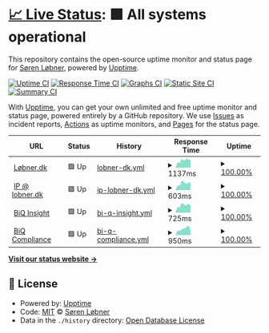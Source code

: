 # [📈 Live Status](https://lobner.github.io/status): <!--live status--> **🟩 All systems operational**

This repository contains the open-source uptime monitor and status page for [Søren Løbner](www.bdq.dk), powered by [Upptime](https://github.com/upptime/upptime).

[![Uptime CI](https://github.com/lobner/status/workflows/Uptime%20CI/badge.svg)](https://github.com/lobner/status/actions?query=workflow%3A%22Uptime+CI%22)
[![Response Time CI](https://github.com/lobner/status/workflows/Response%20Time%20CI/badge.svg)](https://github.com/lobner/status/actions?query=workflow%3A%22Response+Time+CI%22)
[![Graphs CI](https://github.com/lobner/status/workflows/Graphs%20CI/badge.svg)](https://github.com/lobner/status/actions?query=workflow%3A%22Graphs+CI%22)
[![Static Site CI](https://github.com/lobner/status/workflows/Static%20Site%20CI/badge.svg)](https://github.com/lobner/status/actions?query=workflow%3A%22Static+Site+CI%22)
[![Summary CI](https://github.com/lobner/status/workflows/Summary%20CI/badge.svg)](https://github.com/lobner/status/actions?query=workflow%3A%22Summary+CI%22)

With [Upptime](https://upptime.js.org), you can get your own unlimited and free uptime monitor and status page, powered entirely by a GitHub repository. We use [Issues](https://github.com/lobner/status/issues) as incident reports, [Actions](https://github.com/lobner/status/actions) as uptime monitors, and [Pages](https://lobner.github.io/status) for the status page.

<!--start: status pages-->
<!-- This summary is generated by Upptime (https://github.com/upptime/upptime) -->
<!-- Do not edit this manually, your changes will be overwritten -->
<!-- prettier-ignore -->
| URL | Status | History | Response Time | Uptime |
| --- | ------ | ------- | ------------- | ------ |
| <img alt="" src="https://icons.duckduckgo.com/ip3/www.xn--lbner-vua.dk.ico" height="13"> [Løbner.dk](https://www.løbner.dk) | 🟩 Up | [lobner-dk.yml](https://github.com/lobner/status/commits/HEAD/history/lobner-dk.yml) | <details><summary><img alt="Response time graph" src="./graphs/lobner-dk/response-time-week.png" height="20"> 1137ms</summary><br><a href="https://lobner.github.io/status/history/lobner-dk"><img alt="Response time 5276" src="https://img.shields.io/endpoint?url=https%3A%2F%2Fraw.githubusercontent.com%2Flobner%2Fstatus%2FHEAD%2Fapi%2Flobner-dk%2Fresponse-time.json"></a><br><a href="https://lobner.github.io/status/history/lobner-dk"><img alt="24-hour response time 1167" src="https://img.shields.io/endpoint?url=https%3A%2F%2Fraw.githubusercontent.com%2Flobner%2Fstatus%2FHEAD%2Fapi%2Flobner-dk%2Fresponse-time-day.json"></a><br><a href="https://lobner.github.io/status/history/lobner-dk"><img alt="7-day response time 1137" src="https://img.shields.io/endpoint?url=https%3A%2F%2Fraw.githubusercontent.com%2Flobner%2Fstatus%2FHEAD%2Fapi%2Flobner-dk%2Fresponse-time-week.json"></a><br><a href="https://lobner.github.io/status/history/lobner-dk"><img alt="30-day response time 1226" src="https://img.shields.io/endpoint?url=https%3A%2F%2Fraw.githubusercontent.com%2Flobner%2Fstatus%2FHEAD%2Fapi%2Flobner-dk%2Fresponse-time-month.json"></a><br><a href="https://lobner.github.io/status/history/lobner-dk"><img alt="1-year response time 5276" src="https://img.shields.io/endpoint?url=https%3A%2F%2Fraw.githubusercontent.com%2Flobner%2Fstatus%2FHEAD%2Fapi%2Flobner-dk%2Fresponse-time-year.json"></a></details> | <details><summary><a href="https://lobner.github.io/status/history/lobner-dk">100.00%</a></summary><a href="https://lobner.github.io/status/history/lobner-dk"><img alt="All-time uptime 99.76%" src="https://img.shields.io/endpoint?url=https%3A%2F%2Fraw.githubusercontent.com%2Flobner%2Fstatus%2FHEAD%2Fapi%2Flobner-dk%2Fuptime.json"></a><br><a href="https://lobner.github.io/status/history/lobner-dk"><img alt="24-hour uptime 100.00%" src="https://img.shields.io/endpoint?url=https%3A%2F%2Fraw.githubusercontent.com%2Flobner%2Fstatus%2FHEAD%2Fapi%2Flobner-dk%2Fuptime-day.json"></a><br><a href="https://lobner.github.io/status/history/lobner-dk"><img alt="7-day uptime 100.00%" src="https://img.shields.io/endpoint?url=https%3A%2F%2Fraw.githubusercontent.com%2Flobner%2Fstatus%2FHEAD%2Fapi%2Flobner-dk%2Fuptime-week.json"></a><br><a href="https://lobner.github.io/status/history/lobner-dk"><img alt="30-day uptime 100.00%" src="https://img.shields.io/endpoint?url=https%3A%2F%2Fraw.githubusercontent.com%2Flobner%2Fstatus%2FHEAD%2Fapi%2Flobner-dk%2Fuptime-month.json"></a><br><a href="https://lobner.github.io/status/history/lobner-dk"><img alt="1-year uptime 99.76%" src="https://img.shields.io/endpoint?url=https%3A%2F%2Fraw.githubusercontent.com%2Flobner%2Fstatus%2FHEAD%2Fapi%2Flobner-dk%2Fuptime-year.json"></a></details>
| <img alt="" src="https://icons.duckduckgo.com/ip3/ip.lobner.dk.ico" height="13"> [IP @ lobner.dk](https://ip.lobner.dk) | 🟩 Up | [ip-lobner-dk.yml](https://github.com/lobner/status/commits/HEAD/history/ip-lobner-dk.yml) | <details><summary><img alt="Response time graph" src="./graphs/ip-lobner-dk/response-time-week.png" height="20"> 603ms</summary><br><a href="https://lobner.github.io/status/history/ip-lobner-dk"><img alt="Response time 1319" src="https://img.shields.io/endpoint?url=https%3A%2F%2Fraw.githubusercontent.com%2Flobner%2Fstatus%2FHEAD%2Fapi%2Fip-lobner-dk%2Fresponse-time.json"></a><br><a href="https://lobner.github.io/status/history/ip-lobner-dk"><img alt="24-hour response time 641" src="https://img.shields.io/endpoint?url=https%3A%2F%2Fraw.githubusercontent.com%2Flobner%2Fstatus%2FHEAD%2Fapi%2Fip-lobner-dk%2Fresponse-time-day.json"></a><br><a href="https://lobner.github.io/status/history/ip-lobner-dk"><img alt="7-day response time 603" src="https://img.shields.io/endpoint?url=https%3A%2F%2Fraw.githubusercontent.com%2Flobner%2Fstatus%2FHEAD%2Fapi%2Fip-lobner-dk%2Fresponse-time-week.json"></a><br><a href="https://lobner.github.io/status/history/ip-lobner-dk"><img alt="30-day response time 636" src="https://img.shields.io/endpoint?url=https%3A%2F%2Fraw.githubusercontent.com%2Flobner%2Fstatus%2FHEAD%2Fapi%2Fip-lobner-dk%2Fresponse-time-month.json"></a><br><a href="https://lobner.github.io/status/history/ip-lobner-dk"><img alt="1-year response time 1319" src="https://img.shields.io/endpoint?url=https%3A%2F%2Fraw.githubusercontent.com%2Flobner%2Fstatus%2FHEAD%2Fapi%2Fip-lobner-dk%2Fresponse-time-year.json"></a></details> | <details><summary><a href="https://lobner.github.io/status/history/ip-lobner-dk">100.00%</a></summary><a href="https://lobner.github.io/status/history/ip-lobner-dk"><img alt="All-time uptime 99.77%" src="https://img.shields.io/endpoint?url=https%3A%2F%2Fraw.githubusercontent.com%2Flobner%2Fstatus%2FHEAD%2Fapi%2Fip-lobner-dk%2Fuptime.json"></a><br><a href="https://lobner.github.io/status/history/ip-lobner-dk"><img alt="24-hour uptime 100.00%" src="https://img.shields.io/endpoint?url=https%3A%2F%2Fraw.githubusercontent.com%2Flobner%2Fstatus%2FHEAD%2Fapi%2Fip-lobner-dk%2Fuptime-day.json"></a><br><a href="https://lobner.github.io/status/history/ip-lobner-dk"><img alt="7-day uptime 100.00%" src="https://img.shields.io/endpoint?url=https%3A%2F%2Fraw.githubusercontent.com%2Flobner%2Fstatus%2FHEAD%2Fapi%2Fip-lobner-dk%2Fuptime-week.json"></a><br><a href="https://lobner.github.io/status/history/ip-lobner-dk"><img alt="30-day uptime 100.00%" src="https://img.shields.io/endpoint?url=https%3A%2F%2Fraw.githubusercontent.com%2Flobner%2Fstatus%2FHEAD%2Fapi%2Fip-lobner-dk%2Fuptime-month.json"></a><br><a href="https://lobner.github.io/status/history/ip-lobner-dk"><img alt="1-year uptime 99.77%" src="https://img.shields.io/endpoint?url=https%3A%2F%2Fraw.githubusercontent.com%2Flobner%2Fstatus%2FHEAD%2Fapi%2Fip-lobner-dk%2Fuptime-year.json"></a></details>
| <img alt="" src="https://icons.duckduckgo.com/ip3/data.biq.dk.ico" height="13"> [BiQ Insight](https://data.biq.dk) | 🟩 Up | [bi-q-insight.yml](https://github.com/lobner/status/commits/HEAD/history/bi-q-insight.yml) | <details><summary><img alt="Response time graph" src="./graphs/bi-q-insight/response-time-week.png" height="20"> 725ms</summary><br><a href="https://lobner.github.io/status/history/bi-q-insight"><img alt="Response time 777" src="https://img.shields.io/endpoint?url=https%3A%2F%2Fraw.githubusercontent.com%2Flobner%2Fstatus%2FHEAD%2Fapi%2Fbi-q-insight%2Fresponse-time.json"></a><br><a href="https://lobner.github.io/status/history/bi-q-insight"><img alt="24-hour response time 668" src="https://img.shields.io/endpoint?url=https%3A%2F%2Fraw.githubusercontent.com%2Flobner%2Fstatus%2FHEAD%2Fapi%2Fbi-q-insight%2Fresponse-time-day.json"></a><br><a href="https://lobner.github.io/status/history/bi-q-insight"><img alt="7-day response time 725" src="https://img.shields.io/endpoint?url=https%3A%2F%2Fraw.githubusercontent.com%2Flobner%2Fstatus%2FHEAD%2Fapi%2Fbi-q-insight%2Fresponse-time-week.json"></a><br><a href="https://lobner.github.io/status/history/bi-q-insight"><img alt="30-day response time 805" src="https://img.shields.io/endpoint?url=https%3A%2F%2Fraw.githubusercontent.com%2Flobner%2Fstatus%2FHEAD%2Fapi%2Fbi-q-insight%2Fresponse-time-month.json"></a><br><a href="https://lobner.github.io/status/history/bi-q-insight"><img alt="1-year response time 777" src="https://img.shields.io/endpoint?url=https%3A%2F%2Fraw.githubusercontent.com%2Flobner%2Fstatus%2FHEAD%2Fapi%2Fbi-q-insight%2Fresponse-time-year.json"></a></details> | <details><summary><a href="https://lobner.github.io/status/history/bi-q-insight">100.00%</a></summary><a href="https://lobner.github.io/status/history/bi-q-insight"><img alt="All-time uptime 100.00%" src="https://img.shields.io/endpoint?url=https%3A%2F%2Fraw.githubusercontent.com%2Flobner%2Fstatus%2FHEAD%2Fapi%2Fbi-q-insight%2Fuptime.json"></a><br><a href="https://lobner.github.io/status/history/bi-q-insight"><img alt="24-hour uptime 100.00%" src="https://img.shields.io/endpoint?url=https%3A%2F%2Fraw.githubusercontent.com%2Flobner%2Fstatus%2FHEAD%2Fapi%2Fbi-q-insight%2Fuptime-day.json"></a><br><a href="https://lobner.github.io/status/history/bi-q-insight"><img alt="7-day uptime 100.00%" src="https://img.shields.io/endpoint?url=https%3A%2F%2Fraw.githubusercontent.com%2Flobner%2Fstatus%2FHEAD%2Fapi%2Fbi-q-insight%2Fuptime-week.json"></a><br><a href="https://lobner.github.io/status/history/bi-q-insight"><img alt="30-day uptime 100.00%" src="https://img.shields.io/endpoint?url=https%3A%2F%2Fraw.githubusercontent.com%2Flobner%2Fstatus%2FHEAD%2Fapi%2Fbi-q-insight%2Fuptime-month.json"></a><br><a href="https://lobner.github.io/status/history/bi-q-insight"><img alt="1-year uptime 100.00%" src="https://img.shields.io/endpoint?url=https%3A%2F%2Fraw.githubusercontent.com%2Flobner%2Fstatus%2FHEAD%2Fapi%2Fbi-q-insight%2Fuptime-year.json"></a></details>
| <img alt="" src="https://icons.duckduckgo.com/ip3/data.ciq.dk.ico" height="13"> [BiQ Compliance](https://data.ciq.dk) | 🟩 Up | [bi-q-compliance.yml](https://github.com/lobner/status/commits/HEAD/history/bi-q-compliance.yml) | <details><summary><img alt="Response time graph" src="./graphs/bi-q-compliance/response-time-week.png" height="20"> 950ms</summary><br><a href="https://lobner.github.io/status/history/bi-q-compliance"><img alt="Response time 1930" src="https://img.shields.io/endpoint?url=https%3A%2F%2Fraw.githubusercontent.com%2Flobner%2Fstatus%2FHEAD%2Fapi%2Fbi-q-compliance%2Fresponse-time.json"></a><br><a href="https://lobner.github.io/status/history/bi-q-compliance"><img alt="24-hour response time 627" src="https://img.shields.io/endpoint?url=https%3A%2F%2Fraw.githubusercontent.com%2Flobner%2Fstatus%2FHEAD%2Fapi%2Fbi-q-compliance%2Fresponse-time-day.json"></a><br><a href="https://lobner.github.io/status/history/bi-q-compliance"><img alt="7-day response time 950" src="https://img.shields.io/endpoint?url=https%3A%2F%2Fraw.githubusercontent.com%2Flobner%2Fstatus%2FHEAD%2Fapi%2Fbi-q-compliance%2Fresponse-time-week.json"></a><br><a href="https://lobner.github.io/status/history/bi-q-compliance"><img alt="30-day response time 958" src="https://img.shields.io/endpoint?url=https%3A%2F%2Fraw.githubusercontent.com%2Flobner%2Fstatus%2FHEAD%2Fapi%2Fbi-q-compliance%2Fresponse-time-month.json"></a><br><a href="https://lobner.github.io/status/history/bi-q-compliance"><img alt="1-year response time 1930" src="https://img.shields.io/endpoint?url=https%3A%2F%2Fraw.githubusercontent.com%2Flobner%2Fstatus%2FHEAD%2Fapi%2Fbi-q-compliance%2Fresponse-time-year.json"></a></details> | <details><summary><a href="https://lobner.github.io/status/history/bi-q-compliance">100.00%</a></summary><a href="https://lobner.github.io/status/history/bi-q-compliance"><img alt="All-time uptime 99.99%" src="https://img.shields.io/endpoint?url=https%3A%2F%2Fraw.githubusercontent.com%2Flobner%2Fstatus%2FHEAD%2Fapi%2Fbi-q-compliance%2Fuptime.json"></a><br><a href="https://lobner.github.io/status/history/bi-q-compliance"><img alt="24-hour uptime 100.00%" src="https://img.shields.io/endpoint?url=https%3A%2F%2Fraw.githubusercontent.com%2Flobner%2Fstatus%2FHEAD%2Fapi%2Fbi-q-compliance%2Fuptime-day.json"></a><br><a href="https://lobner.github.io/status/history/bi-q-compliance"><img alt="7-day uptime 100.00%" src="https://img.shields.io/endpoint?url=https%3A%2F%2Fraw.githubusercontent.com%2Flobner%2Fstatus%2FHEAD%2Fapi%2Fbi-q-compliance%2Fuptime-week.json"></a><br><a href="https://lobner.github.io/status/history/bi-q-compliance"><img alt="30-day uptime 100.00%" src="https://img.shields.io/endpoint?url=https%3A%2F%2Fraw.githubusercontent.com%2Flobner%2Fstatus%2FHEAD%2Fapi%2Fbi-q-compliance%2Fuptime-month.json"></a><br><a href="https://lobner.github.io/status/history/bi-q-compliance"><img alt="1-year uptime 99.99%" src="https://img.shields.io/endpoint?url=https%3A%2F%2Fraw.githubusercontent.com%2Flobner%2Fstatus%2FHEAD%2Fapi%2Fbi-q-compliance%2Fuptime-year.json"></a></details>

<!--end: status pages-->

[**Visit our status website →**](https://lobner.github.io/status)

## 📄 License

- Powered by: [Upptime](https://github.com/upptime/upptime)
- Code: [MIT](./LICENSE) © [Søren Løbner](www.bdq.dk)
- Data in the `./history` directory: [Open Database License](https://opendatacommons.org/licenses/odbl/1-0/)
